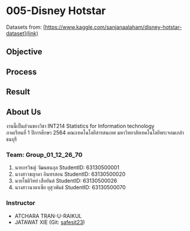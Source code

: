# 005-Disney Hotstar
Datasets from: [https://www.kaggle.com/sanjanaalaham/disney-hotstar-dataset](link)

## Objective

## Process

## Result

## About Us
งานนี้เป็นส่วนของวิชา INT214 Statistics for Information technology <br/> ภาคเรียนที่ 1 ปีการศึกษา 2564 คณะเทคโนโลยีสารสนเทศ มหาวิทยาลัยเทคโนโลยีพระจอมเกล้าธนบุรี
### Team: Group_01_12_26_70
1. นายกรวิชญ์      วัฒนธนกุล StudentID: 63130500001
2. นางสาวชญาดา   อินทรสอน StudentID: 63130500020
3. นายโชติวิทย์     เสือยันต์  StudentID: 63130500026
4. นางสาวนาตาเซีย ยุสุวพันธ์  StudentID: 63130500070

### Instructor
- ATCHARA TRAN-U-RAIKUL
- JATAWAT XIE (Git: [safesit23](https://github.com/safesit23))



